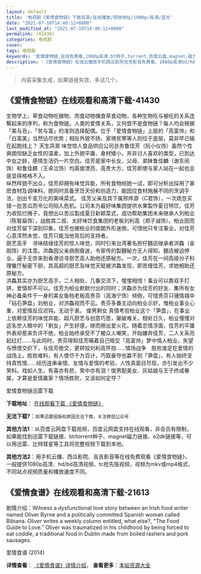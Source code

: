 ```yaml
---
layout: default
title: '电视剧《爱情食物链》下载资源/在线播放/视频地址/1080p/高清/蓝光'
date: "2021-07-10T14:40:12+0800"
last_modified_at: "2021-07-10T14:40:12+0800"
permalink: /41430/
categories: 电视剧
cover:
tags: 电视剧
keywords: '爱情食物链,在线免费看,1080p高清,bt种子,torrent,百度云盘,magnet,磁力链,迅雷下载资源'
description: '《爱情食物链》在线云播放手机西瓜影院吉吉影音免费看，1080p高清bd/hd未删减完整版和tc抢先枪版，mkv/mp4格式，附带bt/torrent种子、magnet/磁力链、百度云盘、网盘资源迅雷下载链接'
---
```


>内容采集生成，如果链接失效，多试几个。


## 《爱情食物链》在线观看和高清下载-41430

生物学上，草食动物吃植物、肉食动物捕食草食动物，各种生物吃与被吃的关系连繫起来的序列，称为食物链。人类的爱情关系，又何尝不是食物链？每人均会根据「美与丑」、「贫与富」的准则选择配偶。位于「爱情食物链」上层的「高富帅」和「白富美」当然佔尽优势；相反外貌不扬、家境贫寒等人则位于底层，莫非早已输在起跑线上？ 天生异禀 味觉惊人食品供应公司总务鲁佳芳（阮小仪饰）虽然个性爽朗但缺乏女性的温柔，加上外貌平庸、身材矮小，并非讨人喜欢的类型，已到达中女之龄，感情生活仍一片空白。佳芳是家中长女，父母、弟妹鲁佳麟（谢东闵饰）和鲁佳麒（王卓泣饰）均英俊漂亮、高贵大方，佳芳即使与家人站在一起也总是显得格格不入。<br />纵然样貌不出众，佳芳却拥有味觉异能，所有食物经她一试，即可分析出採用了甚麽食材及调味料。她同时具备烹饪天份和创造力，能因应食材施展不同的烹调手法，创出千变万化的美味菜式。 佳芳父亲及其下属邢烨源（C君饰），一次疏忽买错一批苦瓜而令公司陷入危机。公司本为最好味集团提供水果製作夏日特饮，佳芳为收拾烂摊子，竟想出以苦瓜製成夏日新颖菜式，成功帮助集团未来继承人刘柏业（陈智燊饰），战胜其二叔、太好味饮食集团的老板刘利高（郑子诚饰）。柏业因而对佳芳留下深刻印象，佳芳也被柏业的俊朗外形迷倒，可惜他只专注事业，对佳芳心意浑然未觉，佳芳只能当他背后的支持者。<br />厨艺高手　寻味结缘佳芳的惊人味觉，同时引来台湾著名担仔麵店继承者洪鱻（金刚饰）的注意。洪鱻因父亲病倒昏迷，令家传的製麵秘方无人得知，麵店被迫停业，逼于无奈来到香港访寻厨艺高人助他还原秘方。一次，佳芳在一间高级分子料理餐厅秘密下厨，其高超的厨艺及味觉天赋被洪鱻发现，即苦缠佳芳，求她相助还原秘方。<br />洪鱻其实亦为厨艺高手，二人相处、几番交流下，惺惺相惜！事业可以靠双手打拼，爱情却不可以。佳芳为柏业默默付出的同时；洪鱻亦为佳芳的好友、集所有女神必备条件于一身的美女鱼档老板高贵芬（高海宁饰）倾倒，可惜贵芬只锺情城中「钻石笋盘」刘柏业，对洪鱻视而不见。贵芬多番主动向柏业示好，惟柏业事业心重，对爱情反应迟钝，无动于衷。 俊男剩女 真情考验柏业这个「笋盘」，在事业上依赖佳芳的味觉异能、超凡厨艺与创意巧思，屡破难关。相处日久，柏业慢慢对这名世人眼中的「剩女」产生好感，继而擦出爱火花。随着恋情浮面，佳芳的平庸外表却惹来负评不绝，柏业始终承受不了被众人嘲笑，开始嫌弃佳芳，二人关系亮起红灯……与此同时，贵芬得知佳芳暪着自己暗交「高富帅」梦中情人柏业，失望与愤恨交织下，与佳芳绝交，更转投刘利高怀抱&hellip;…情场战争　胜败谁定在爱情的战场上，胜败难料，有人使尽千方百计，巧取豪夺也赢不到「笋盘」，有人始终坚持真性情……经历连串亲情、友情与爱情的考验，人性真面目尽现，亦引发出不少笑料。戏如人生，有喜亦有悲，笑中亦有泪！俊男配美女、灰姑娘与王子终成眷属，才算是爱情赢家？情场胜败，又该如何定夺？


爱情食物链迅雷下载

**下载地址**： [在线观看下载 《爱情食物链》](https://www.993dy.com//vod-detail-id-10856.html) 


**无法下载?**：`如果迅雷因版权原因无法下载，关注微信公众号 `

**其他方法1**：从百度云网盘下载视频，百度云网盘支持在线观看，非会员有限制，如果能找到迅雷下载链接、bt/torrent种子、magnet磁力链接、e2dk链接等，可以用迅雷、比特彗星等工具将完整视频下载到本地。

**其他方法2**：用手机云播、西瓜影院、吉吉影音等在线免费观看《爱情食物链》，一般提供1080p高清、hd/bd高清视频、tc抢先版视频，视频为mkv或mp4格式，不同站点视频质量和播放速度不同。


## 《爱情食谱》在线观看和高清下载-21613

剧情介绍：Witness a dysfunctional love story between an Irish food writer named Oliver Byrne and a politically committed Spanish woman called Bibiana. Oliver writes a weekly column entitled, what else?, "The Food Guide to Love." Oliver was traumatized in his childhood by being forced to eat coddle, a traditional food in Dublin made from boiled rashers and pork sausages.


爱情食谱 (2014)

**详情查看**： [《爱情食谱》详情介绍](/movie/21613/)， **查看更多**：[本站资源大全](/movie/t/all/)


